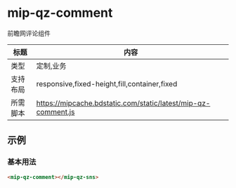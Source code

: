 # mip-qz-comment

前瞻网评论组件

标题|内容
----|----
类型|定制,业务
支持布局|responsive,fixed-height,fill,container,fixed
所需脚本|https://mipcache.bdstatic.com/static/latest/mip-qz-comment.js

## 示例

### 基本用法
```html
<mip-qz-comment></mip-qz-sns>
```


